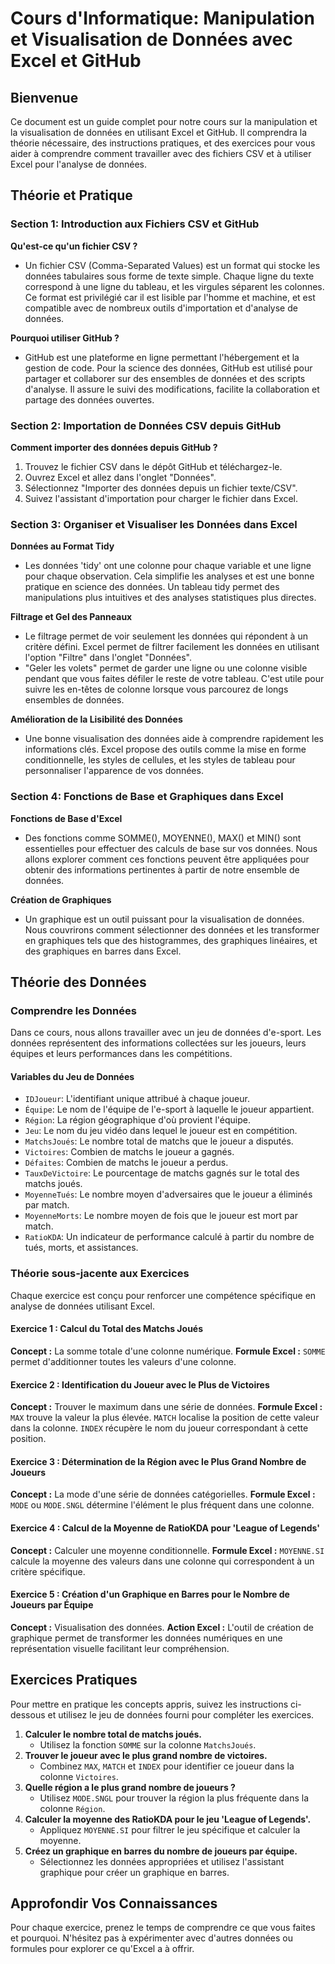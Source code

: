 # Cours d'Informatique: Manipulation et Visualisation de Données avec Excel et GitHub

## Bienvenue
Ce document est un guide complet pour notre cours sur la manipulation et la visualisation de données en utilisant Excel et GitHub. Il comprendra la théorie nécessaire, des instructions pratiques, et des exercices pour vous aider à comprendre comment travailler avec des fichiers CSV et à utiliser Excel pour l'analyse de données.

## Théorie et Pratique

### Section 1: Introduction aux Fichiers CSV et GitHub

**Qu'est-ce qu'un fichier CSV ?**
- Un fichier CSV (Comma-Separated Values) est un format qui stocke les données tabulaires sous forme de texte simple. Chaque ligne du texte correspond à une ligne du tableau, et les virgules séparent les colonnes. Ce format est privilégié car il est lisible par l'homme et machine, et est compatible avec de nombreux outils d'importation et d'analyse de données.

**Pourquoi utiliser GitHub ?**
- GitHub est une plateforme en ligne permettant l'hébergement et la gestion de code. Pour la science des données, GitHub est utilisé pour partager et collaborer sur des ensembles de données et des scripts d'analyse. Il assure le suivi des modifications, facilite la collaboration et partage des données ouvertes.

### Section 2: Importation de Données CSV depuis GitHub

**Comment importer des données depuis GitHub ?**
1. Trouvez le fichier CSV dans le dépôt GitHub et téléchargez-le.
2. Ouvrez Excel et allez dans l'onglet "Données".
3. Sélectionnez "Importer des données depuis un fichier texte/CSV".
4. Suivez l'assistant d'importation pour charger le fichier dans Excel.

### Section 3: Organiser et Visualiser les Données dans Excel

**Données au Format Tidy**
- Les données 'tidy' ont une colonne pour chaque variable et une ligne pour chaque observation. Cela simplifie les analyses et est une bonne pratique en science des données. Un tableau tidy permet des manipulations plus intuitives et des analyses statistiques plus directes.

**Filtrage et Gel des Panneaux**
- Le filtrage permet de voir seulement les données qui répondent à un critère défini. Excel permet de filtrer facilement les données en utilisant l'option "Filtre" dans l'onglet "Données".
- "Geler les volets" permet de garder une ligne ou une colonne visible pendant que vous faites défiler le reste de votre tableau. C'est utile pour suivre les en-têtes de colonne lorsque vous parcourez de longs ensembles de données.

**Amélioration de la Lisibilité des Données**
- Une bonne visualisation des données aide à comprendre rapidement les informations clés. Excel propose des outils comme la mise en forme conditionnelle, les styles de cellules, et les styles de tableau pour personnaliser l'apparence de vos données.

### Section 4: Fonctions de Base et Graphiques dans Excel

**Fonctions de Base d'Excel**
- Des fonctions comme SOMME(), MOYENNE(), MAX() et MIN() sont essentielles pour effectuer des calculs de base sur vos données. Nous allons explorer comment ces fonctions peuvent être appliquées pour obtenir des informations pertinentes à partir de notre ensemble de données.

**Création de Graphiques**
- Un graphique est un outil puissant pour la visualisation de données. Nous couvrirons comment sélectionner des données et les transformer en graphiques tels que des histogrammes, des graphiques linéaires, et des graphiques en barres dans Excel.

## Théorie des Données

### Comprendre les Données

Dans ce cours, nous allons travailler avec un jeu de données d'e-sport. Les données représentent des informations collectées sur les joueurs, leurs équipes et leurs performances dans les compétitions.

#### Variables du Jeu de Données
- `IDJoueur`: L'identifiant unique attribué à chaque joueur.
- `Équipe`: Le nom de l'équipe de l'e-sport à laquelle le joueur appartient.
- `Région`: La région géographique d'où provient l'équipe.
- `Jeu`: Le nom du jeu vidéo dans lequel le joueur est en compétition.
- `MatchsJoués`: Le nombre total de matchs que le joueur a disputés.
- `Victoires`: Combien de matchs le joueur a gagnés.
- `Défaites`: Combien de matchs le joueur a perdus.
- `TauxDeVictoire`: Le pourcentage de matchs gagnés sur le total des matchs joués.
- `MoyenneTués`: Le nombre moyen d'adversaires que le joueur a éliminés par match.
- `MoyenneMorts`: Le nombre moyen de fois que le joueur est mort par match.
- `RatioKDA`: Un indicateur de performance calculé à partir du nombre de tués, morts, et assistances.

### Théorie sous-jacente aux Exercices

Chaque exercice est conçu pour renforcer une compétence spécifique en analyse de données utilisant Excel.

#### Exercice 1 : Calcul du Total des Matchs Joués
**Concept :** La somme totale d'une colonne numérique.
**Formule Excel :** `SOMME` permet d'additionner toutes les valeurs d'une colonne.

#### Exercice 2 : Identification du Joueur avec le Plus de Victoires
**Concept :** Trouver le maximum dans une série de données.
**Formule Excel :** `MAX` trouve la valeur la plus élevée. `MATCH` localise la position de cette valeur dans la colonne. `INDEX` récupère le nom du joueur correspondant à cette position.

#### Exercice 3 : Détermination de la Région avec le Plus Grand Nombre de Joueurs
**Concept :** La mode d'une série de données catégorielles.
**Formule Excel :** `MODE` ou `MODE.SNGL` détermine l'élément le plus fréquent dans une colonne.

#### Exercice 4 : Calcul de la Moyenne de RatioKDA pour 'League of Legends'
**Concept :** Calculer une moyenne conditionnelle.
**Formule Excel :** `MOYENNE.SI` calcule la moyenne des valeurs dans une colonne qui correspondent à un critère spécifique.

#### Exercice 5 : Création d'un Graphique en Barres pour le Nombre de Joueurs par Équipe
**Concept :** Visualisation des données.
**Action Excel :** L'outil de création de graphique permet de transformer les données numériques en une représentation visuelle facilitant leur compréhension.

## Exercices Pratiques

Pour mettre en pratique les concepts appris, suivez les instructions ci-dessous et utilisez le jeu de données fourni pour compléter les exercices.

1. **Calculer le nombre total de matchs joués.**
   - Utilisez la fonction `SOMME` sur la colonne `MatchsJoués`.
2. **Trouver le joueur avec le plus grand nombre de victoires.**
   - Combinez `MAX`, `MATCH` et `INDEX` pour identifier ce joueur dans la colonne `Victoires`.
3. **Quelle région a le plus grand nombre de joueurs ?**
   - Utilisez `MODE.SNGL` pour trouver la région la plus fréquente dans la colonne `Région`.
4. **Calculer la moyenne des RatioKDA pour le jeu 'League of Legends'.**
   - Appliquez `MOYENNE.SI` pour filtrer le jeu spécifique et calculer la moyenne.
5. **Créez un graphique en barres du nombre de joueurs par équipe.**
   - Sélectionnez les données appropriées et utilisez l'assistant graphique pour créer un graphique en barres.

## Approfondir Vos Connaissances

Pour chaque exercice, prenez le temps de comprendre ce que vous faites et pourquoi. N'hésitez pas à expérimenter avec d'autres données ou formules pour explorer ce qu'Excel a à offrir.
